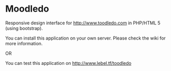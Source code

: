 # Moodledo
Responsive design interface for http://www.toodledo.com in PHP/HTML 5 (using bootstrap).

You can install this application on your own server. Please check the wiki for more information.

OR

You can test this application on http://www.lebel.tf/toodledo

